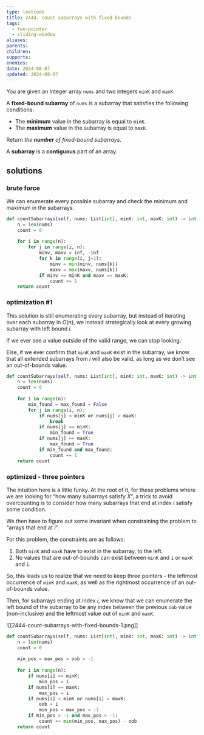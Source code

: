 ```yaml
---
type: leetcode
title: 2444. count subarrays with fixed bounds
tags:
  - two-pointer
  - sliding-window
aliases: 
parents: 
children: 
supports: 
enemies: 
date: 2024-08-07
updated: 2024-08-07
---
```


You are given an integer array `nums` and two integers `minK` and `maxK`.

A **fixed-bound subarray** of `nums` is a subarray that satisfies the following conditions:

- The **minimum** value in the subarray is equal to `minK`.
- The **maximum** value in the subarray is equal to `maxK`.

Return _the **number** of fixed-bound subarrays_.

A **subarray** is a **contiguous** part of an array.

## solutions

### brute force

We can enumerate every possible subarray and check the minimum and maximum in the subarrays.

```python
def countSubarrays(self, nums: List[int], minK: int, maxK: int) -> int:
	n = len(nums)
	count = 0
	  
	for i in range(n):
		for j in range(i, n):
			minv, maxv = inf, -inf
			for k in range(i, j+1):
				minv = min(minv, nums[k])
				maxv = max(maxv, nums[k])
			if minv == minK and maxv == maxK:
				count += 1
	return count
```

### optimization #1

This solution is still enumerating every subarray, but instead of iterating over each subarray in $O(n)$, we instead strategically look at every growing subarray with left bound $i$.

If we ever see a value outside of the valid range, we can stop looking.

Else, if we ever confirm that `minK` and `maxK` exist in the subarray, we know that all extended subarrays from $i$ will also be valid, as long as we don’t see an out-of-bounds value.

```python
def countSubarrays(self, nums: List[int], minK: int, maxK: int) -> int:
	n = len(nums)
	count = 0
	  
	for i in range(n):
		min_found = max_found = False
		for j in range(i, n):
			if nums[j] < minK or nums[j] > maxK:
				break
			if nums[j] == minK:
				min_found = True
			if nums[j] == maxK:
				max_found = True
			if min_found and max_found:
				count += 1
	return count
```

### optimized - three pointers

The intuition here is a little funky. At the root of it, for these problems where we are looking for “how many subarrays satisfy $X$”, a trick to avoid overcounting is to consider how many subarrays that end at index $i$ satisfy some condition.

We then have to figure out some invariant when constraining the problem to “arrays that end at $i$”.

For this problem, the constraints are as follows:

1. Both `minK` and `maxK` have to exist in the subarray, to the left.
2. No values that are out-of-bounds can exist between `minK` and `i` or `maxK` and `i`.

So, this leads us to realize that we need to keep three pointers - the leftmost occurrence of `minK` and `maxK`, as well as the rightmost occurrence of an out-of-bounds value.

Then, for subarrays ending at index $i$, we know that we can enumerate the left bound of the subarray to be any index between the previous `oob` value (non-inclusive) and the leftmost value out of `minK` and `maxK`.

![[2444-count-subarrays-with-fixed-bounds-1.png]]

```python
def countSubarrays(self, nums: List[int], minK: int, maxK: int) -> int:
	n = len(nums)
	count = 0
	  
	min_pos = max_pos = oob = -1
	  
	for i in range(n):
		if nums[i] == minK:
			min_pos = i
		if nums[i] == maxK:
			max_pos = i
		if nums[i] < minK or nums[i] > maxK:
			oob = i
			min_pos = max_pos = -1
		if min_pos > -1 and max_pos > -1:
			count += min(min_pos, max_pos) - oob
	return count
```

